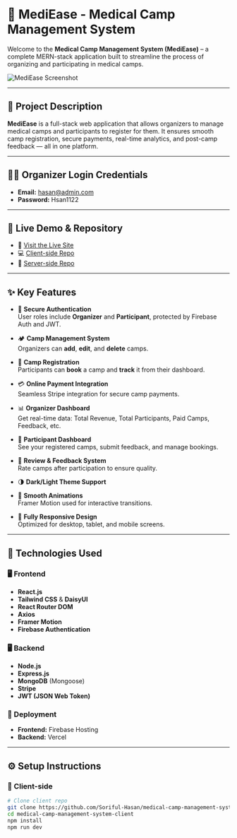 # 🏥 MediEase - Medical Camp Management System

Welcome to the **Medical Camp Management System (MediEase)** – a complete MERN-stack application built to streamline the process of organizing and participating in medical camps.

![MediEase Screenshot](https://i.imgur.com/yNLyMUS.png)

---

## 📄 Project Description

**MediEase** is a full-stack web application that allows organizers to manage medical camps and participants to register for them. It ensures smooth camp registration, secure payments, real-time analytics, and post-camp feedback — all in one platform.

---

## 👨‍⚕️ Organizer Login Credentials

- **Email:** hasan@admin.com  
- **Password:** Hsan1122

---

## 🔗 Live Demo & Repository

- 🔗 [Visit the Live Site](https://mediease-f28e1.web.app/)
- 💻 [Client-side Repo](https://github.com/Soriful-Hasan/medical-camp-management-system-client)
- 🔧 [Server-side Repo](https://github.com/Soriful-Hasan/medical-camp-management-system-server)

---

## ✨ Key Features

- 🔐 **Secure Authentication**  
  User roles include **Organizer** and **Participant**, protected by Firebase Auth and JWT.

- 🏕️ **Camp Management System**  
  Organizers can **add**, **edit**, and **delete** camps.

- 📝 **Camp Registration**  
  Participants can **book** a camp and **track** it from their dashboard.

- 💳 **Online Payment Integration**  
  Seamless Stripe integration for secure camp payments.

- 📊 **Organizer Dashboard**  
  Get real-time data: Total Revenue, Total Participants, Paid Camps, Feedback, etc.

- 🌟 **Participant Dashboard**  
  See your registered camps, submit feedback, and manage bookings.

- 📝 **Review & Feedback System**  
  Rate camps after participation to ensure quality.

- 🌗 **Dark/Light Theme Support**

- 🎨 **Smooth Animations**  
  Framer Motion used for interactive transitions.

- 📱 **Fully Responsive Design**  
  Optimized for desktop, tablet, and mobile screens.

---

## 🧱 Technologies Used

### 🖥️ Frontend
- **React.js**
- **Tailwind CSS** & **DaisyUI**
- **React Router DOM**
- **Axios**
- **Framer Motion**
- **Firebase Authentication**

### 🖥️ Backend
- **Node.js**
- **Express.js**
- **MongoDB** (Mongoose)
- **Stripe**
- **JWT (JSON Web Token)**

### 🚀 Deployment
- **Frontend:** Firebase Hosting  
- **Backend:** Vercel

---

## ⚙️ Setup Instructions

### 🔧 Client-side

```bash
# Clone client repo
git clone https://github.com/Soriful-Hasan/medical-camp-management-system-client.git
cd medical-camp-management-system-client
npm install
npm run dev
